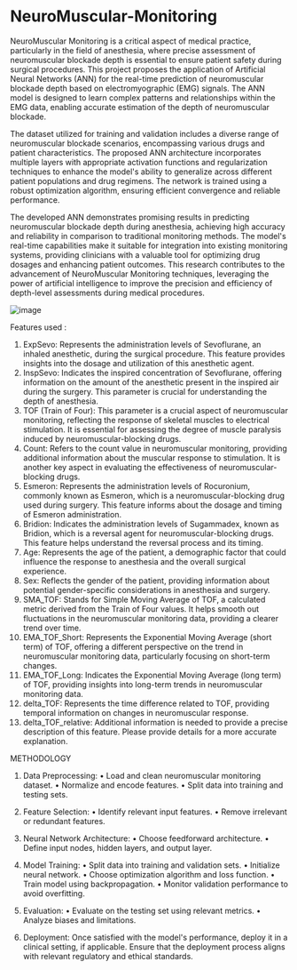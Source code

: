 # NeuroMuscular-Monitoring

NeuroMuscular Monitoring is a critical aspect of medical practice, particularly in the field of anesthesia, where precise assessment of neuromuscular blockade depth is essential to ensure patient safety during surgical procedures. This project proposes the application of Artificial Neural Networks (ANN) for the real-time prediction of neuromuscular blockade depth based on electromyographic (EMG) signals. The ANN model is designed to learn complex patterns and relationships within the EMG data, enabling accurate estimation of the depth of neuromuscular blockade.

The dataset utilized for training and validation includes a diverse range of neuromuscular blockade scenarios, encompassing various drugs and patient characteristics. The proposed ANN architecture incorporates multiple layers with appropriate activation functions and regularization techniques to enhance the model's ability to generalize across different patient populations and drug regimens. The network is trained using a robust optimization algorithm, ensuring efficient convergence and reliable performance.

The developed ANN demonstrates promising results in predicting neuromuscular blockade depth during anesthesia, achieving high accuracy and reliability in comparison to traditional monitoring methods. The model's real-time capabilities make it suitable for integration into existing monitoring systems, providing clinicians with a valuable tool for optimizing drug dosages and enhancing patient outcomes. This research contributes to the advancement of NeuroMuscular Monitoring techniques, leveraging the power of artificial intelligence to improve the precision and efficiency of depth-level assessments during medical procedures.

![image](https://github.com/sivaprathish/NeuroMuscular-Monitoring/assets/108066641/052254ac-0b2c-4b19-98b7-eb5f5a9ce374)


Features used :
1.	ExpSevo: Represents the administration levels of Sevoflurane, an inhaled anesthetic, during the surgical procedure. This feature provides insights into the dosage and utilization of this anesthetic agent.
2.	InspSevo: Indicates the inspired concentration of Sevoflurane, offering information on the amount of the anesthetic present in the inspired air during the surgery. This parameter is crucial for understanding the depth of anesthesia.
3.	TOF (Train of Four): This parameter is a crucial aspect of neuromuscular monitoring, reflecting the response of skeletal muscles to electrical stimulation. It is essential for assessing the degree of muscle paralysis induced by neuromuscular-blocking drugs.
4.	Count: Refers to the count value in neuromuscular monitoring, providing additional information about the muscular response to stimulation. It is another key aspect in evaluating the effectiveness of neuromuscular-blocking drugs.
5.	Esmeron: Represents the administration levels of Rocuronium, commonly known as Esmeron, which is a neuromuscular-blocking drug used during surgery. This feature informs about the dosage and timing of Esmeron administration.
6.	Bridion: Indicates the administration levels of Sugammadex, known as Bridion, which is a reversal agent for neuromuscular-blocking drugs. This feature helps understand the reversal process and its timing.
7.	Age: Represents the age of the patient, a demographic factor that could influence the response to anesthesia and the overall surgical experience.
8.	Sex: Reflects the gender of the patient, providing information about potential gender-specific considerations in anesthesia and surgery.
9.	SMA_TOF: Stands for Simple Moving Average of TOF, a calculated metric derived from the Train of Four values. It helps smooth out fluctuations in the neuromuscular monitoring data, providing a clearer trend over time.
10.	EMA_TOF_Short: Represents the Exponential Moving Average (short term) of TOF, offering a different perspective on the trend in neuromuscular monitoring data, particularly focusing on short-term changes.
11.	EMA_TOF_Long: Indicates the Exponential Moving Average (long term) of TOF, providing insights into long-term trends in neuromuscular monitoring data.
12.	delta_TOF: Represents the time difference related to TOF, providing temporal information on changes in neuromuscular response.
13.	delta_TOF_relative: Additional information is needed to provide a precise description of this feature. Please provide details for a more accurate explanation.

METHODOLOGY

1.	Data Preprocessing:
•	Load and clean neuromuscular monitoring dataset.
•	Normalize and encode features.
•	Split data into training and testing sets.
2.	Feature Selection:
•	Identify relevant input features.
•	Remove irrelevant or redundant features.

3.	Neural Network Architecture:
•	Choose feedforward architecture.
•	Define input nodes, hidden layers, and output layer.

4.	Model Training:
•	Split data into training and validation sets.
•	Initialize neural network.
•	Choose optimization algorithm and loss function.
•	Train model using backpropagation.
•	Monitor validation performance to avoid overfitting.

5.	Evaluation:
•	Evaluate on the testing set using relevant metrics.
•	Analyze biases and limitations.


6.	Deployment:
Once satisfied with the model's performance, deploy it in a clinical setting, if applicable.
Ensure that the deployment process aligns with relevant regulatory and ethical standards.

